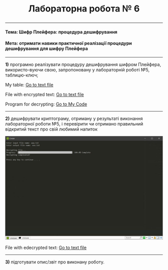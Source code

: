 # <p align = "center">__Лабораторна робота № 6__</p>

---

#### __Тема: Шифр Плейфера: процедура дешифрування__

#### __Мета: отримати навики практичної реалізації процедури дешифрування для шифру Плейфера__

---

__1)__	програмно реалізувати процедуру дешифрування шифром Плейфера, використо-вуючи свою, запропоновану у лабораторній роботі №5, таблицю-ключ;

My table:
<a href="files/table.txt" download>Go to text file</a>

File with encrypted text:
<a href="files/aaa.txt" download>Go to text file</a>

Program for decrypting:
<a href="files/AZI-lab_5_decrypt.py" download>Go to My Code</a>

---

__2)__	дешифрувати криптограму, отриману у результаті виконання лабораторної роботи №5, і перевірити чи отримано правильний відкритий текст про свій любимий напиток

![1](screenshots/1.png)

File with edecrypted text:
<a href="files/eee.txt" download>Go to text file</a>

---

__3)__	підготувати опис/звіт про виконану роботу.
